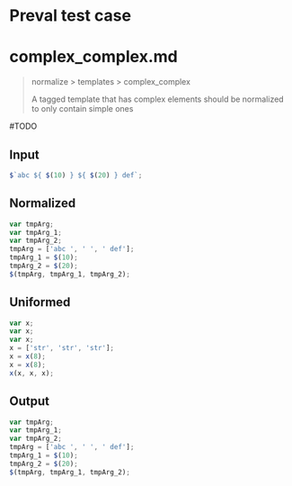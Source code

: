 # Preval test case

# complex_complex.md

> normalize > templates > complex_complex
>
> A tagged template that has complex elements should be normalized to only contain simple ones

#TODO

## Input

`````js filename=intro
$`abc ${ $(10) } ${ $(20) } def`;
`````

## Normalized

`````js filename=intro
var tmpArg;
var tmpArg_1;
var tmpArg_2;
tmpArg = ['abc ', ' ', ' def'];
tmpArg_1 = $(10);
tmpArg_2 = $(20);
$(tmpArg, tmpArg_1, tmpArg_2);
`````

## Uniformed

`````js filename=intro
var x;
var x;
var x;
x = ['str', 'str', 'str'];
x = x(8);
x = x(8);
x(x, x, x);
`````

## Output

`````js filename=intro
var tmpArg;
var tmpArg_1;
var tmpArg_2;
tmpArg = ['abc ', ' ', ' def'];
tmpArg_1 = $(10);
tmpArg_2 = $(20);
$(tmpArg, tmpArg_1, tmpArg_2);
`````
